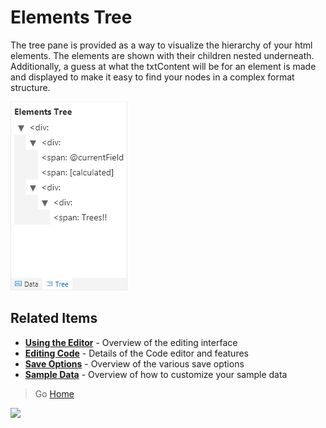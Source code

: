 # Elements Tree

The tree pane is provided as a way to visualize the hierarchy of your html elements. The elements are shown with their children nested underneath. Additionally, a guess at what the txtContent will be for an element is made and displayed to make it easy to find your nodes in a complex format structure.

![Elements Tree](../assets/ElementsTree.png)

## Related Items

- **[Using the Editor](./index.md)** - Overview of the editing interface
- **[Editing Code](./code-editor.md)** - Details of the Code editor and features
- **[Save Options](./saving.md)** - Overview of the various save options
- **[Sample Data](./sample-data.md)** - Overview of how to customize your sample data

> Go [Home](../index.md)

![](https://telemetry.sharepointpnp.com/sp-dev-solutions/solutions/ColumnFormatter/wiki/Editor/Tree)